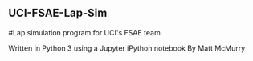 ## UCI-FSAE-Lap-Sim
#Lap simulation program for UCI's FSAE team

Written in Python 3 using a Jupyter iPython notebook
By Matt McMurry
